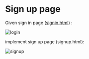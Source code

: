 # Sign up page

Given sign in page ([signin.html](web/signin.html)) : 

![login](web/signin.png)

implement sign up page (signup.html): 

![signup](web/signup.png)
